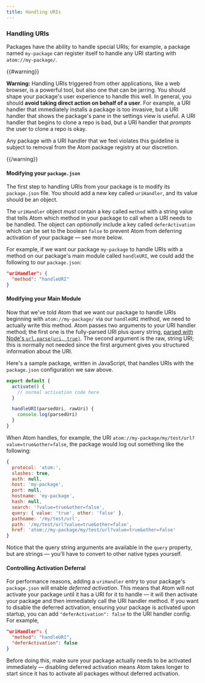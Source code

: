 ```yaml
---
title: Handling URIs
---
```

### Handling URIs

Packages have the ability to handle special URIs; for example, a package named `my-package` can register itself to handle any URI starting with `atom://my-package/`.

{{#warning}}

**Warning:** Handling URIs triggered from other applications, like a web browser, is a powerful tool, but also one that can be jarring. You should shape your package's user experience to handle this well. In general, you should **avoid taking direct action on behalf of a user**. For example, a URI handler that immediately installs a package is too invasive, but a URI handler that shows the package's pane in the settings view is useful. A URI handler that begins to clone a repo is bad, but a URI handler that *prompts* the user to clone a repo is okay.

Any package with a URI handler that we feel violates this guideline is subject to removal from the Atom package registry at our discretion.

{{/warning}}

#### Modifying your `package.json`

The first step to handling URIs from your package is to modify its `package.json` file. You should add a new key called `uriHandler`, and its value should be an object.

The `uriHandler` object *must* contain a key called `method` with a string value that tells Atom which method in your package to call when a URI needs to be handled. The object can *optionally* include a key called `deferActivation` which can be set to the boolean `false` to prevent Atom from deferring activation of your package — see more below.

For example, if we want our package `my-package` to handle URIs with a method on our package's main module called `handleURI`, we could add the following to our `package.json`:

```json
"uriHandler": {
  "method": "handleURI"
}
```

#### Modifying your Main Module

Now that we've told Atom that we want our package to handle URIs beginning with `atom://my-package/` via our `handleURI` method, we need to actually write this method. Atom passes two arguments to your URI handler method; the first one is the fully-parsed URI plus query string, [parsed with Node's `url.parse(uri, true)`](https://nodejs.org/api/url.html#url_url_parse_urlstring_parsequerystring_slashesdenotehost). The second argument is the raw, string URI; this is normally not needed since the first argument gives you structured information about the URI.

Here's a sample package, written in JavaScript, that handles URIs with the `package.json` configuration we saw above.

```js
export default {
  activate() {
    // normal activation code here
  }

  handleURI(parsedUri, rawUri) {
    console.log(parsedUri)
  }
}
```

When Atom handles, for example, the URI `atom://my-package/my/test/url?value=true&other=false`, the package would log out something like the following:

```js
{
  protocol: 'atom:',
  slashes: true,
  auth: null,
  host: 'my-package',
  port: null,
  hostname: 'my-package',
  hash: null,
  search: '?value=true&other=false',
  query: { value: 'true', other: 'false' },
  pathname: '/my/test/url',
  path: '/my/test/url?value=true&other=false',
  href: 'atom://my-package/my/test/url?value=true&other=false'
}
```

Notice that the query string arguments are available in the `query` property, but are strings — you'll have to convert to other native types yourself.

#### Controlling Activation Deferral

For performance reasons, adding a `uriHandler` entry to your package's `package.json` will enable *deferred activation*. This means that Atom will not activate your package until it has a URI for it to handle — it will then activate your package and then immediately call the URI handler method. If you want to disable the deferred activation, ensuring your package is activated upon startup, you can add `"deferActivation": false` to the URI handler config. For example,

```json
"uriHandler": {
  "method": "handleURI",
  "deferActivation": false
}
```

Before doing this, make sure your package actually needs to be activated immediately — disabling deferred activation means Atom takes longer to start since it has to activate all packages without deferred activation.
